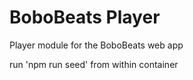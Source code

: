 # BoboBeats Player

Player module for the BoboBeats web app

run 'npm run seed' from within container